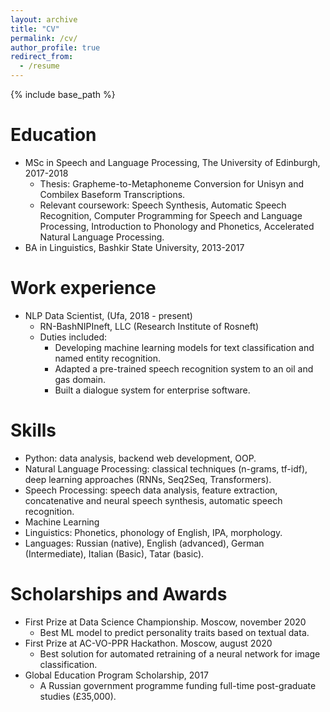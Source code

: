 ```yaml
---
layout: archive
title: "CV"
permalink: /cv/
author_profile: true
redirect_from:
  - /resume
---
```


{% include base_path %}

Education
======
* MSc in Speech and Language Processing, The University of Edinburgh, 2017-2018
  * Thesis: Grapheme-to-Metaphoneme Conversion for Unisyn and Combilex Baseform Transcriptions.
  * Relevant coursework: Speech Synthesis, Automatic Speech Recognition, Computer Programming for Speech and
Language Processing, Introduction to Phonology and Phonetics, Accelerated Natural Language Processing.
* BA in Linguistics, Bashkir State University, 2013-2017

Work experience
======
* NLP Data Scientist, (Ufa, 2018 - present)
  * RN-BashNIPIneft, LLC (Research Institute of Rosneft)
  * Duties included:
    * Developing machine learning models for text classification and named entity recognition.
    * Adapted a pre-trained speech recognition system to an oil and gas domain.
    * Built a dialogue system for enterprise software.


Skills
======
* Python: data analysis, backend web development, OOP.
* Natural Language Processing: classical techniques (n-grams, tf-idf), deep learning approaches (RNNs, Seq2Seq, Transformers).
* Speech Processing: speech data analysis, feature extraction, concatenative and neural speech synthesis, automatic speech recognition.
* Machine Learning
* Linguistics: Phonetics, phonology of English, IPA, morphology.
* Languages: Russian (native), English (advanced), German (Intermediate), Italian (Basic), Tatar (basic).

<!-- Publications
======
  <ul>{% for post in site.publications %}
    {% include archive-single-cv.html %}
  {% endfor %}</ul>

Talks
======
  <ul>{% for post in site.talks %}
    {% include archive-single-talk-cv.html %}
  {% endfor %}</ul> -->
<!--   
Teaching
======
  <ul>{% for post in site.teaching %}
    {% include archive-single-cv.html %}
  {% endfor %}</ul> -->

Scholarships and Awards
======
* First Prize at Data Science Championship. Moscow, november 2020
  * Best ML model to predict personality traits based on textual data.
* First Prize at AC-VO-PPR Hackathon. Moscow, august 2020
  * Best solution for automated retraining of a neural network for image classification.
* Global Education Program Scholarship, 2017
  * A Russian government programme funding full-time post-graduate studies (£35,000).
